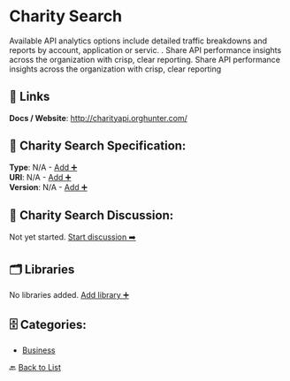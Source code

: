 # Charity Search

Available API analytics options include detailed traffic breakdowns and reports by account, application or servic. .  Share API performance insights across the organization with crisp, clear reporting. Share API performance insights across the organization with crisp, clear reporting

##  🔗 Links
**Docs / Website**: http://charityapi.orghunter.com/

## 🧬 Charity Search Specification:
**Type**: N/A - [Add ➕](https://github.com/apis-list/apis-list/edit/main/apis.yaml#L2752)  
**URI**: N/A - [Add ➕](https://github.com/apis-list/apis-list/edit/main/apis.yaml#L2752)  
**Version**: N/A - [Add ➕](https://github.com/apis-list/apis-list/edit/main/apis.yaml#L2752)

## 💬 Charity Search Discussion:
Not yet started. [Start discussion ➡️](https://github.com/apis-list/apis-list/discussions/new)

## 🗂️ Libraries

No libraries added. [Add library ➕](https://github.com/apis-list/apis-list/edit/main/apis.yaml#L2752)    


## 🗄️ Categories:
- [Business](https://github.com/apis-list/apis-list#business-)

🔙  [Back to List](https://github.com/apis-list/apis-list)
